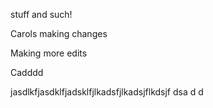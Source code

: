 stuff and such!

Carols making changes

Making more edits

Cadddd

jasdlkfjasdklfjadsklfjlkadsfjlkadsjflkdsjf
dsa
d
d

